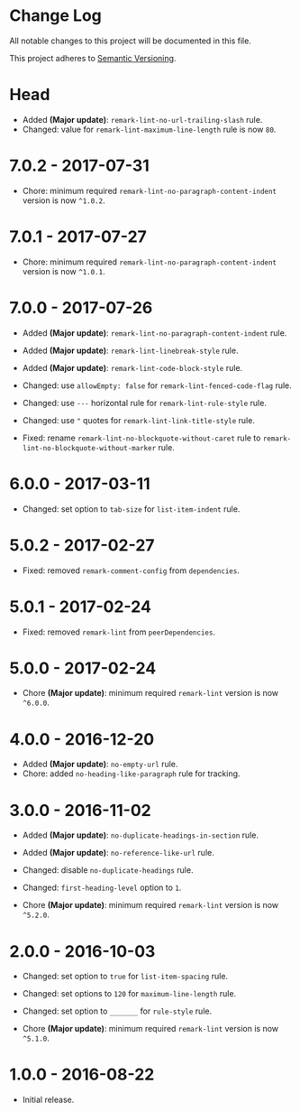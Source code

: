 # Change Log

All notable changes to this project will be documented in this file.

This project adheres to [Semantic Versioning](http://semver.org).

# Head

-   Added **(Major update)**: `remark-lint-no-url-trailing-slash` rule.
-   Changed: value for `remark-lint-maximum-line-length` rule is now `80`.

# 7.0.2 - 2017-07-31

-   Chore: minimum required `remark-lint-no-paragraph-content-indent` 
    version is now `^1.0.2`.

# 7.0.1 - 2017-07-27

-   Chore: minimum required `remark-lint-no-paragraph-content-indent` 
    version is now `^1.0.1`.

# 7.0.0 - 2017-07-26

-   Added **(Major update)**: `remark-lint-no-paragraph-content-indent` rule.

-   Added **(Major update)**: `remark-lint-linebreak-style` rule.

-   Added **(Major update)**: `remark-lint-code-block-style` rule.

-   Changed: use `allowEmpty: false` for `remark-lint-fenced-code-flag` rule.

-   Changed: use `---` horizontal rule for `remark-lint-rule-style` rule.

-   Changed: use `"` quotes for `remark-lint-link-title-style` rule.

-   Fixed: rename `remark-lint-no-blockquote-without-caret` 
    rule to `remark-lint-no-blockquote-without-marker` rule.

# 6.0.0 - 2017-03-11

-   Changed: set option to `tab-size` for `list-item-indent` rule.

# 5.0.2 - 2017-02-27

-   Fixed: removed `remark-comment-config` from `dependencies`.

# 5.0.1 - 2017-02-24

-   Fixed: removed `remark-lint` from `peerDependencies`.

# 5.0.0 - 2017-02-24

-   Chore **(Major update)**: minimum required `remark-lint`
    version is now `^6.0.0`.

# 4.0.0 - 2016-12-20

-   Added **(Major update)**: `no-empty-url` rule.
-   Chore: added `no-heading-like-paragraph` rule for tracking.

# 3.0.0 - 2016-11-02

-   Added **(Major update)**: `no-duplicate-headings-in-section` rule.

-   Added **(Major update)**: `no-reference-like-url` rule.

-   Changed: disable `no-duplicate-headings` rule.

-   Changed: `first-heading-level` option to `1`.

-   Chore **(Major update)**: minimum required `remark-lint`
    version is now `^5.2.0`.

# 2.0.0 - 2016-10-03

-   Changed: set option to `true` for `list-item-spacing` rule.

-   Changed: set options to `120` for `maximum-line-length` rule.

-   Changed: set option to `_______` for `rule-style` rule.

-   Chore **(Major update)**: minimum required `remark-lint`
    version is now `^5.1.0`.

# 1.0.0 - 2016-08-22

-   Initial release.
